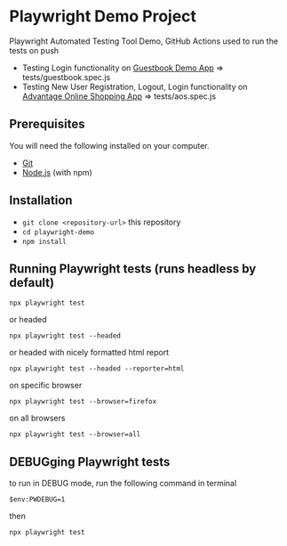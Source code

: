 # Playwright Demo Project

Playwright Automated Testing Tool Demo, GitHub Actions used to run the tests on push
- Testing Login functionality on [Guestbook Demo App](https://testautomationpro.com/aut/) => tests/guestbook.spec.js
- Testing New User Registration, Logout, Login functionality on [Advantage Online Shopping App](https://advantageonlineshopping.com/) => tests/aos.spec.js

## Prerequisites

You will need the following installed on your computer.

* [Git](https://git-scm.com/)
* [Node.js](https://nodejs.org/) (with npm)


## Installation

* `git clone <repository-url>` this repository
* `cd playwright-demo`
* `npm install`

## Running Playwright tests (runs headless by default)
```
npx playwright test
```
or headed
```
npx playwright test --headed
```
or headed with nicely formatted html report
```
npx playwright test --headed --reporter=html
```
on specific browser
```
npx playwright test --browser=firefox
```
on all browsers
```
npx playwright test --browser=all
```

## DEBUGging Playwright tests
to run in DEBUG mode, run the following command in terminal

``` 
$env:PWDEBUG=1
```
then
```
npx playwright test
```
